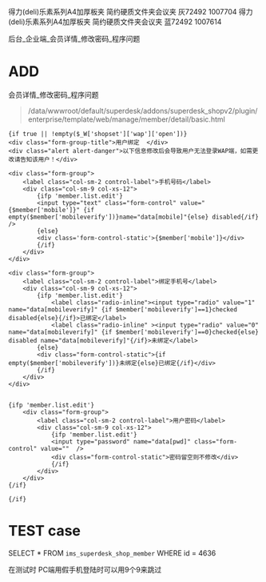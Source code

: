 得力(deli)乐素系列A4加厚板夹 简约硬质文件夹会议夹 灰72492 1007704
得力(deli)乐素系列A4加厚板夹 简约硬质文件夹会议夹 蓝72492 1007614








后台_企业端_会员详情_修改密码_程序问题

# ADD
会员详情_修改密码_程序问题
> /data/wwwroot/default/superdesk/addons/superdesk_shopv2/plugin/enterprise/template/web/manage/member/detail/basic.html

```
{if true || !empty($_W['shopset']['wap']['open'])}
<div class="form-group-title">用户绑定  </div>
<div class="alert alert-danger">以下信息修改后会导致用户无法登录WAP端，如需更改请告知该用户！</div>

<div class="form-group">
    <label class="col-sm-2 control-label">手机号码</label>
    <div class="col-sm-9 col-xs-12">
        {ifp 'member.list.edit'}
        <input type="text" class="form-control" value="{$member['mobile']}" {if empty($member['mobileverify'])}name="data[mobile]"{else} disabled{/if} />
        {else}
        <div class='form-control-static'>{$member['mobile']}</div>
        {/if}
    </div>
</div>

<div class="form-group">
    <label class="col-sm-2 control-label">绑定手机号</label>
    <div class="col-sm-9 col-xs-12">
        {ifp 'member.list.edit'}
            <label class="radio-inline"><input type="radio" value="1" name="data[mobileverify]" {if $member['mobileverify']==1}checked disabled{else}{/if}>已绑定</label>
            <label class="radio-inline" ><input type="radio" value="0" name="data[mobileverify]" {if $member['mobileverify']==0}checked{else} disabled name="data[mobileverify]"{/if}>未绑定</label>
        {else}
        <div class="form-control-static">{if empty($member['mobileverify'])}未绑定{else}已绑定{/if}</div>
        {/if}
    </div>
</div>


{ifp 'member.list.edit'}
    <div class="form-group">
        <label class="col-sm-2 control-label">用户密码</label>
        <div class="col-sm-9 col-xs-12">
            {ifp 'member.list.edit'}
            <input type="password" name="data[pwd]" class="form-control" value=""  />
            <div class="form-control-static">密码留空则不修改</div>
            {/if}
        </div>
    </div>
{/if}

{/if}
```


# TEST case
SELECT * FROM `ims_superdesk_shop_member` WHERE id = 4636



在测试时
PC端用假手机登陆时可以用9个9来跳过